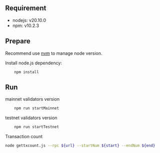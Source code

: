 ## Requirement

- nodejs: v20.10.0
- npm: v10.2.3

## Prepare
Recommend use [nvm](https://github.com/nvm-sh/nvm) to manage node version.

Install node.js dependency:
```shell script
    npm install
```
## Run
mainnet validators version
```bash
    npm run startMainnet
```
testnet validators version
```bash
    npm run startTestnet
```
Transaction count
```bash
node gettxcount.js --rpc ${url} --startNum ${start} --endNum ${end}
```